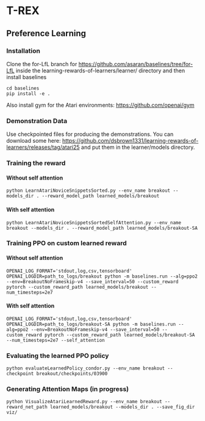 # T-REX

## Preference Learning

### Installation
Clone the for-LfL branch for https://github.com/asaran/baselines/tree/for-LfL
inside the learning-rewards-of-learners/learner/ directory and then install baselines

```
cd baselines
pip install -e .
```

Also install gym for the Atari environments:
https://github.com/openai/gym

### Demonstration Data
Use checkpointed files for producing the demonstrations. You can download some here: https://github.com/dsbrown1331/learning-rewards-of-learners/releases/tag/atari25 and put them in the learner/models directory. 


### Training the reward 

#### Without self attention
```
python LearnAtariNoviceSnippetsSorted.py --env_name breakout --models_dir . --reward_model_path learned_models/breakout
```

#### With self attention

```
python LearnAtariNoviceSnippetsSortedSelfAttention.py --env_name breakout --models_dir . --reward_model_path learned_models/breakout-SA
```

### Training PPO on custom learned reward 

#### Without self attention


```
OPENAI_LOG_FORMAT='stdout,log,csv,tensorboard' OPENAI_LOGDIR=path_to_logs/breakout python -m baselines.run --alg=ppo2 --env=BreakoutNoFrameskip-v4 --save_interval=50 --custom_reward pytorch --custom_reward_path learned_models/breakout --num_timesteps=2e7 
```

#### With self attention

```
OPENAI_LOG_FORMAT='stdout,log,csv,tensorboard' OPENAI_LOGDIR=path_to_logs/breakout-SA python -m baselines.run --alg=ppo2 --env=BreakoutNoFrameskip-v4 --save_interval=50 --custom_reward pytorch --custom_reward_path learned_models/breakout-SA --num_timesteps=2e7 --self_attention
```

### Evaluating the learned PPO policy 

```
python evaluateLearnedPolicy_condor.py --env_name breakout --checkpoint breakout/checkpoints/03900
```

### Generating Attention Maps (in progress)
```
python VisualizeAtariLearnedReward.py --env_name breakout --reward_net_path learned_models/breakout --models_dir . --save_fig_dir viz/
```
